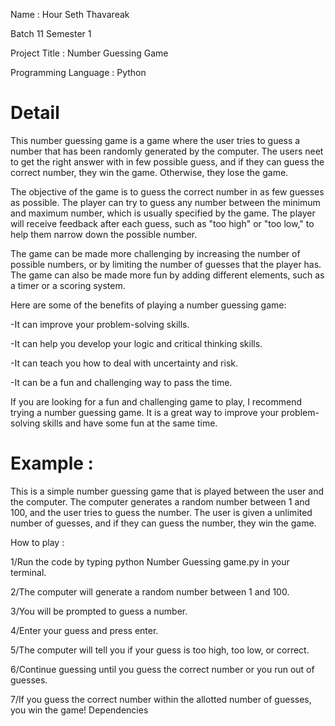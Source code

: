 Name : Hour Seth Thavareak

Batch 11 Semester 1

Project Title : Number Guessing Game

Programming Language : Python


# Detail
This number guessing game is a game where the user tries to guess a number that has been randomly generated by the computer. The users neet to get the right answer with in few possible guess, and if they can guess the correct number, they win the game. Otherwise, they lose the game.

The objective of the game is to guess the correct number in as few guesses as possible. The player can try to guess any number between the minimum and maximum number, which is usually specified by the game. The player will receive feedback after each guess, such as "too high" or "too low," to help them narrow down the possible number.

The game can be made more challenging by increasing the number of possible numbers, or by limiting the number of guesses that the player has. The game can also be made more fun by adding different elements, such as a timer or a scoring system.

Here are some of the benefits of playing a number guessing game:

-It can improve your problem-solving skills.

-It can help you develop your logic and critical thinking skills.

-It can teach you how to deal with uncertainty and risk.

-It can be a fun and challenging way to pass the time.

If you are looking for a fun and challenging game to play, I recommend trying a number guessing game. It is a great way to improve your problem-solving skills and have some fun at the same time.




# Example :

This is a simple number guessing game that is played between the user and the computer. The computer generates a random number between 1 and 100, and the user tries to guess the number. The user is given a unlimited number of guesses, and if they can guess the number, they win the game.

How to play :

1/Run the code by typing python Number Guessing game.py in your terminal.

2/The computer will generate a random number between 1 and 100.

3/You will be prompted to guess a number.

4/Enter your guess and press enter.

5/The computer will tell you if your guess is too high, too low, or correct.

6/Continue guessing until you guess the correct number or you run out of guesses.

7/If you guess the correct number within the allotted number of guesses, you win the game!
Dependencies
